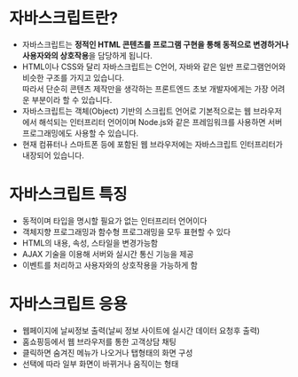 # 자바스크립트란?
* 자바스크립트는 **정적인 HTML 콘텐츠를 프로그램 구현을 통해 동적으로 변경하거나 사용자와의 상호작용**을 담당하게 됩니다.
* HTML이나 CSS와 달리 자바스크립트는 C언어, 자바와 같은 일반 프로그램언어와 비슷한 구조를 가지고 있습니다. <br/>따라서 단순히 콘텐츠 제작만을 생각하는 프론트엔드 초보 개발자에게는 가장 어려운 부분이라 할 수 있습니다.
* 자바스크립트는 객체(Object) 기반의 스크립트 언어로 기본적으로는 웹 브라우저에서 해석되는 인터프리터 언어이며 Node.js와 같은 프레임워크를 사용하면 서버 프로그래밍에도 사용할 수 있습니다.
* 현재 컴퓨터나 스마트폰 등에 포함된 웹 브라우저에는 자바스크립트 인터프리터가 내장되어 있습니다.

# 자바스크립트 특징
* 동적이며 타입을 명시할 필요가 없는 인터프리터 언어이다
* 객체지향 프로그래밍과 함수형 프로그래밍을 모두 표현할 수 있다
* HTML의 내용, 속성, 스타일을 변경가능함
* AJAX 기술을 이용해 서버와 실시간 통신 기능을 제공
* 이벤트를 처리하고 사용자와의 상호작용을 가능하게 함

# 자바스크립트 응용
* 웹페이지에 날씨정보 출력(날씨 정보 사이트에 실시간 데이터 요청후 출력)
* 홈쇼핑등에서 웹 브라우저를 통한 고객상담 채팅
* 클릭하면 숨겨진 메뉴가 나오거나 탭형태의 화면 구성
* 선택에 따라 일부 화면이 바뀌거나 움직이는 형태
